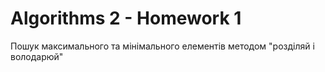 # Algorithms 2 - Homework 1
Пошук максимального та мінімального елементів методом "розділяй і володарюй"
